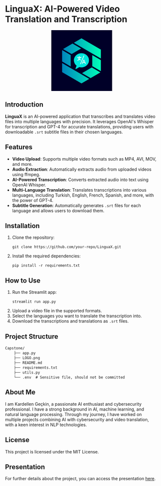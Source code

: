 # LinguaX: AI-Powered Video Translation and Transcription

<p align="center">
  <img src="https://github.com/kgeckin/UP-School-AI-First-Developer/blob/60482d7bc5a748e8c97c11c3f0a72099b38c31f4/Capstone/LOGO.png" alt="LinguaX Logo" width="200"/>
</p>

## Introduction

**LinguaX** is an AI-powered application that transcribes and translates video files into multiple languages with precision. It leverages OpenAI's Whisper for transcription and GPT-4 for accurate translations, providing users with downloadable `.srt` subtitle files in their chosen languages.

## Features

- **Video Upload**: Supports multiple video formats such as MP4, AVI, MOV, and more.
- **Audio Extraction**: Automatically extracts audio from uploaded videos using ffmpeg.
- **AI-Powered Transcription**: Converts extracted audio into text using OpenAI Whisper.
- **Multi-Language Translation**: Translates transcriptions into various languages, including Turkish, English, French, Spanish, and more, with the power of GPT-4.
- **Subtitle Generation**: Automatically generates `.srt` files for each language and allows users to download them.

## Installation

1. Clone the repository:
   ```
   git clone https://github.com/your-repo/LinguaX.git
   ```
2. Install the required dependencies:
   ```
   pip install -r requirements.txt
   ```

## How to Use

1. Run the Streamlit app:
   ```
   streamlit run app.py
   ```
2. Upload a video file in the supported formats.
3. Select the languages you want to translate the transcription into.
4. Download the transcriptions and translations as `.srt` files.

## Project Structure

```
Capstone/
    ├── app.py
    ├── LOGO.png
    ├── README.md
    ├── requirements.txt
    ├── utils.py
    └── .env  # Sensitive file, should not be committed
```

## About Me

I am Kardellen Geçkin, a passionate AI enthusiast and cybersecurity professional. I have a strong background in AI, machine learning, and natural language processing. Through my journey, I have worked on multiple projects combining AI with cybersecurity and video translation, with a keen interest in NLP technologies.

## License

This project is licensed under the MIT License.

## Presentation

For further details about the project, you can access the presentation [here](https://www.canva.com/design/DAGQZMDAeEI/mwx65uoRkltHCMQhDoTUWg/view?utm_content=DAGQZMDAeEI&utm_campaign=share_your_design&utm_medium=link&utm_source=shareyourdesignpanel).
